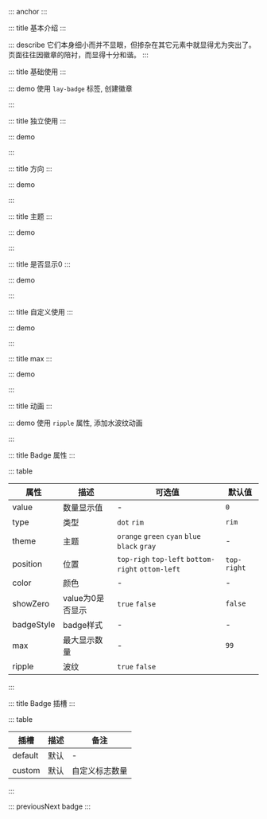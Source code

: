 <!--
 * @Author: baobaobao
 * @Date: 2023-value-18 12:54:04
 * @LastEditTime: 2023-10-28 23:41:26
 * @LastEditors: baobaobao
-->
::: anchor
:::

::: title 基本介绍
:::

::: describe 它们本身细小而并不显眼，但掺杂在其它元素中就显得尤为突出了。页面往往因徽章的陪衬，而显得十分和谐。
:::

::: title 基础使用
:::

::: demo 使用 `lay-badge` 标签, 创建徽章

<template>
    <lay-space :size="40" > 
      <lay-badge  type="rim" :value="value">
        <lay-avatar></lay-avatar>
      </lay-badge>
      <lay-badge type="dot">
        <lay-avatar></lay-avatar>
      </lay-badge>
    </lay-space>
</template>

<script>
import { ref } from 'vue'

export default {
  setup() {
    const value = ref(20)
    return {
    }
  }
}
</script>

:::


::: title 独立使用
:::

::: demo
<template>
    <lay-space :size="40"> 
      <lay-badge  :value="value20" :badgeStyle="{backgroundColor: '#52c41a'}" />
      <lay-badge type="dot" />
      <lay-badge type="dot" >
       <lay-icon type="layui-icon-face-smile"></lay-icon>
      </lay-badge>
      </lay-space>
</template>

<script>
  import { ref } from 'vue'

export default {
  setup() {
    const value20 = ref(10)
    return {
      value20
    }
  }
}
</script>
:::



::: title 方向
:::

::: demo
<template>
    <lay-space :size="40"> 
     <lay-badge :value="valuePos"> 
      <lay-avatar></lay-avatar>
      </lay-badge>
      <lay-badge position="bottom-right" :value="valuePos"> 
      <lay-avatar></lay-avatar>
      </lay-badge>
        <lay-badge position="bottom-left" :value="valuePos"> 
      <lay-avatar></lay-avatar>
      </lay-badge>
        <lay-badge position="top-left" :value="valuePos"> 
      <lay-avatar></lay-avatar>
      </lay-badge>
      </lay-space>
</template>

<script>
import { ref } from 'vue'

export default {
  setup() {
    const valuePos = ref(10)
    return {
      valuePos
    }
  }
}
</script>
:::

::: title 主题
:::

::: demo
<template>
    <lay-space :size="20"> 
    <lay-badge type="dot" theme="orange"></lay-badge>
    <lay-badge type="dot" theme="green"></lay-badge>
    <lay-badge type="dot" theme="cyan"></lay-badge>
    <lay-badge type="dot" theme="blue"></lay-badge>
    <lay-badge type="dot" theme="black"></lay-badge>
    <lay-badge type="dot" theme="gray"></lay-badge>
    </lay-space>
    <br>
    <lay-space :size="40"  style="margin-top: 50px"> 
    <lay-badge theme="orange" :value="value30">
     <lay-avatar>橙</lay-avatar>
    </lay-badge>
    <lay-badge  theme="green" :value="value30">
     <lay-avatar>绿</lay-avatar>
    </lay-badge>
    <lay-badge theme="cyan" :value="value30">
     <lay-avatar>青</lay-avatar>
    </lay-badge>
    <lay-badge theme="blue" :value="value30">
     <lay-avatar>蓝</lay-avatar>
    </lay-badge>
    <lay-badge theme="black" :value="value30">
     <lay-avatar>黑</lay-avatar>
    </lay-badge>
    <lay-badge theme="gray" :value="value30">
     <lay-avatar>灰</lay-avatar>
    </lay-badge>
</lay-space>
</template>

<script>
import { ref } from 'vue'

export default {
  setup() {
    const value30 = ref(30)
    return {
      value30
    }
  }
}
</script>
:::


::: title 是否显示0
:::

::: demo
<template>
    <lay-space :size="40"> 
      <lay-badge  :value="value0"  show-zero>
       <lay-avatar></lay-avatar>
      </lay-badge>
      <lay-badge  :value="value0" >
       <lay-avatar></lay-avatar>
      </lay-badge>
        <lay-input-number v-model="value0" ></lay-input-number>
      </lay-space>
</template>

<script>
import { ref } from 'vue'

export default {
  setup() {
    const value0 = ref(0)
    return {
      value0
    }
  }
}
</script>
:::


::: title 自定义使用
:::

::: demo
<template>
    <lay-space :size="40"> 
      <lay-badge value="new"> 
        <lay-avatar></lay-avatar>
      </lay-badge>
      <lay-badge value="hot"> 
        <lay-avatar></lay-avatar>
      </lay-badge>
      <lay-badge  :value="value40"> 
        <lay-avatar></lay-avatar>
        <template #custom>
          <lay-icon size="12px" type="layui-icon-face-smile"></lay-icon>
        </template>
      </lay-badge>
      </lay-space>
</template>

<script>
import { ref } from 'vue'

export default {
  setup() {
    const value40 = ref(10)
    return {
      value40
    }
  }
}
</script>
:::



::: title max
:::

::: demo
<template>
    <lay-space :size="40"> 
      <lay-badge  :value="value50"> 
        <lay-avatar></lay-avatar>
      </lay-badge>
       <lay-badge  :max="20" :value="value60"> 
        <lay-avatar></lay-avatar>
      </lay-badge>
      </lay-space>
</template>

<script>
import { ref } from 'vue'

export default {
  setup() {
    const value50 = ref(100)
    const value60 = ref(100)
    return {
      value50,
      value60
    }
  }
}
</script>
:::

::: title 动画
:::

::: demo 使用 `ripple` 属性, 添加水波纹动画
<template>
  <lay-space :size="20">
    <lay-badge type="dot" ripple></lay-badge>
    <lay-badge type="dot" theme="orange" ripple></lay-badge>
    <lay-badge type="dot" theme="green" ripple></lay-badge>
    <lay-badge type="dot" theme="cyan" ripple></lay-badge>
    <lay-badge type="dot" theme="blue" ripple></lay-badge>
    <lay-badge type="dot" theme="black" ripple></lay-badge>
    <lay-badge type="dot" color="blue" ripple></lay-badge>
    </lay-space>
    <br>
    <lay-space  :size="20" style="margin-top: 50px">
    <lay-badge value="new" ripple> 
        <lay-avatar></lay-avatar>
      </lay-badge>
    </lay-space>
</template>

<script>
</script>
:::


::: title Badge 属性
:::

::: table

| 属性  | 描述      | 可选值                                        |   默认值 |
| ----- | -------- | --------------------------------------------- | ------  |
| value  | 数量显示值       | -                               |  `0`  |
| type  | 类型      | `dot` `rim`                                   |  `rim`  |
| theme | 主题      | `orange` `green` `cyan` `blue` `black` `gray` |   -  |
| position | 位置      | `top-righ` `top-left` `bottom-right` `ottom-left`  |   `top-right`  |
| color | 颜色      |                      -                     |    - |
| showZero | value为0是否显示      |       `true`   `false`     |     `false`  |
| badgeStyle | badge样式       |       -     |    -  |
| max | 最大显示数量      |       -     |     `99`  |
| ripple| 波纹      | `true` `false`                                |     |

:::

::: title Badge 插槽
:::

::: table

|  插槽  | 描述  |  备注                                              |
| ----- | ---- | --------------------------------------------- |
| default  | 默认 |  -                                  |
| custom  | 默认 |  自定义标志数量                                |


:::

::: previousNext badge
:::